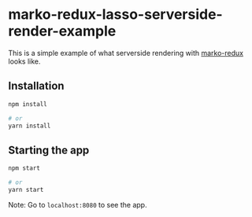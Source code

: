 # marko-redux-lasso-serverside-render-example

This is a simple example of what serverside rendering with
[marko-redux](https://github.com/charlieduong94/marko-redux)
looks like.

## Installation

```sh
npm install

# or
yarn install
```

## Starting the app

```sh
npm start

# or
yarn start
```

Note: Go to `localhost:8080` to see the app.
